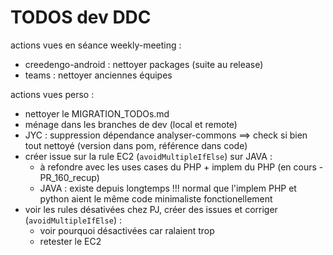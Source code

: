 TODOS dev DDC
===

actions vues en séance weekly-meeting :

- creedengo-android : nettoyer packages (suite au release)
- teams : nettoyer anciennes équipes

actions vues perso :

- nettoyer le MIGRATION_TODOs.md
- ménage dans les branches de dev (local et remote)
- JYC : suppression dépendance analyser-commons ==> check si bien tout nettoyé (version dans pom, référence dans code)
- créer issue sur la rule EC2 (`avoidMultipleIfElse`) sur JAVA :
  - à refondre avec les uses cases du PHP + implem du PHP (en cours - PR_160_recup)
  - JAVA : existe depuis longtemps !!! normal que l'implem PHP et python aient le même code minimaliste fonctionellement
- voir les rules désativées chez PJ, créer des issues et corriger (`avoidMultipleIfElse`) :
  - voir pourquoi désactivées car ralaient trop
  - retester le EC2